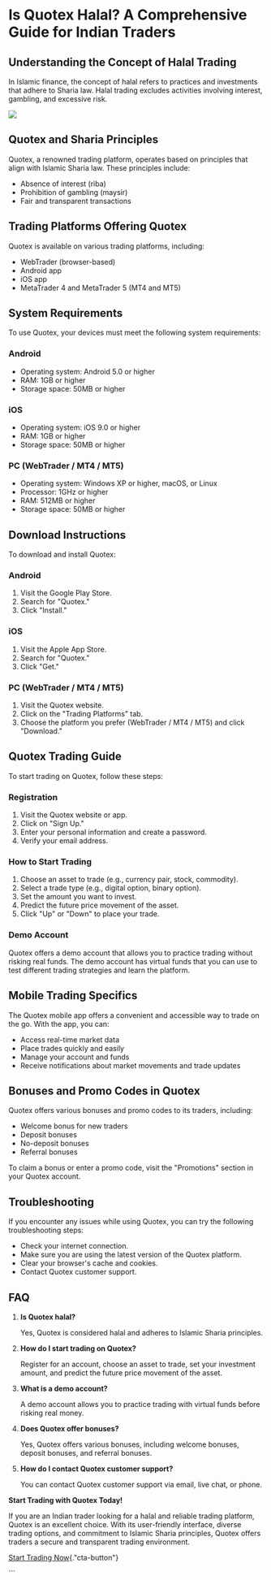 # Is Quotex Halal? A Comprehensive Guide for Indian Traders

## Understanding the Concept of Halal Trading

In Islamic finance, the concept of halal refers to practices and
investments that adhere to Sharia law. Halal trading excludes activities
involving interest, gambling, and excessive risk.

[![](https://static.quotex.io/files/4_en/300_250.jpg)](https://traff.sbs/brokerqxlid)

## Quotex and Sharia Principles

Quotex, a renowned trading platform, operates based on principles that
align with Islamic Sharia law. These principles include:

-   Absence of interest (riba)
-   Prohibition of gambling (maysir)
-   Fair and transparent transactions

## Trading Platforms Offering Quotex

Quotex is available on various trading platforms, including:

-   WebTrader (browser-based)
-   Android app
-   iOS app
-   MetaTrader 4 and MetaTrader 5 (MT4 and MT5)

## System Requirements

To use Quotex, your devices must meet the following system requirements:

### Android

-   Operating system: Android 5.0 or higher
-   RAM: 1GB or higher
-   Storage space: 50MB or higher

### iOS

-   Operating system: iOS 9.0 or higher
-   RAM: 1GB or higher
-   Storage space: 50MB or higher

### PC (WebTrader / MT4 / MT5)

-   Operating system: Windows XP or higher, macOS, or Linux
-   Processor: 1GHz or higher
-   RAM: 512MB or higher
-   Storage space: 50MB or higher

## Download Instructions

To download and install Quotex:

### Android

1.  Visit the Google Play Store.
2.  Search for "Quotex."
3.  Click "Install."

### iOS

1.  Visit the Apple App Store.
2.  Search for "Quotex."
3.  Click "Get."

### PC (WebTrader / MT4 / MT5)

1.  Visit the Quotex website.
2.  Click on the "Trading Platforms" tab.
3.  Choose the platform you prefer (WebTrader / MT4 / MT5) and click
    "Download."

## Quotex Trading Guide

To start trading on Quotex, follow these steps:

### Registration

1.  Visit the Quotex website or app.
2.  Click on "Sign Up."
3.  Enter your personal information and create a password.
4.  Verify your email address.

### How to Start Trading

1.  Choose an asset to trade (e.g., currency pair, stock, commodity).
2.  Select a trade type (e.g., digital option, binary option).
3.  Set the amount you want to invest.
4.  Predict the future price movement of the asset.
5.  Click "Up" or "Down" to place your trade.

### Demo Account

Quotex offers a demo account that allows you to practice trading without
risking real funds. The demo account has virtual funds that you can use
to test different trading strategies and learn the platform.

## Mobile Trading Specifics

The Quotex mobile app offers a convenient and accessible way to trade on
the go. With the app, you can:

-   Access real-time market data
-   Place trades quickly and easily
-   Manage your account and funds
-   Receive notifications about market movements and trade updates

## Bonuses and Promo Codes in Quotex

Quotex offers various bonuses and promo codes to its traders, including:

-   Welcome bonus for new traders
-   Deposit bonuses
-   No-deposit bonuses
-   Referral bonuses

To claim a bonus or enter a promo code, visit the "Promotions"
section in your Quotex account.

## Troubleshooting

If you encounter any issues while using Quotex, you can try the
following troubleshooting steps:

-   Check your internet connection.
-   Make sure you are using the latest version of the Quotex platform.
-   Clear your browser\'s cache and cookies.
-   Contact Quotex customer support.

## FAQ

1.  **Is Quotex halal?**

    Yes, Quotex is considered halal and adheres to Islamic Sharia
    principles.

2.  **How do I start trading on Quotex?**

    Register for an account, choose an asset to trade, set your
    investment amount, and predict the future price movement of the
    asset.

3.  **What is a demo account?**

    A demo account allows you to practice trading with virtual funds
    before risking real money.

4.  **Does Quotex offer bonuses?**

    Yes, Quotex offers various bonuses, including welcome bonuses,
    deposit bonuses, and referral bonuses.

5.  **How do I contact Quotex customer support?**

    You can contact Quotex customer support via email, live chat, or
    phone.

**Start Trading with Quotex Today!**

If you are an Indian trader looking for a halal and reliable trading
platform, Quotex is an excellent choice. With its user-friendly
interface, diverse trading options, and commitment to Islamic Sharia
principles, Quotex offers traders a secure and transparent trading
environment.

[Start Trading
Now](\%22https://broker-qx.pro/sign-up/?lid=1102511\%22){."cta-button"}

\`\`\`

